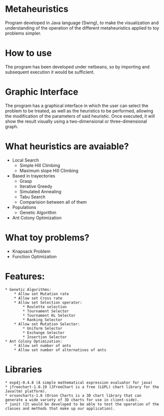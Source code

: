 # Metaheuristics
Program developed in Java language (Swing), to make the visualization and understanding of the operation of the different metaheuristics applied to toy problems simpler.

# How to use
The program has been developed under netbeans, so by importing and subsequent execution it would be sufficient.

# Graphic Interface
The program has a graphical interface in which the user can select the problem to be treated, as well as the heuristics to be performed, allowing the modification of the parameters of said heuristic.
Once executed, it will show the result visually using a two-dimensional or three-dimensional graph.

# What heuristics are avaiable?
                
* Local Search
	* Simple Hill Climbing
	* Maximum slope Hill Climbing
* Based in trayectories
	* Grasp
	* Iterative Greedy
	* Simulated Annealing
	* Tabu Search
	* Comparision between all of them
* Populations
	* Genetic Algorithm
* Ant Colony Optimization
                
# What toy problems?
+ Knapsack Problem
+ Function Optimization

# Features:
    * Genetic Algorithms:
	    * Allow set Mutation rate
	    * Allow set Cross rate
	    * Allow set Selection operator:
		    * Roulette selection
		    * Tournament Selector
		    * Tournament KL Selector
		    * Ranking Selector
		* Allow set Mutation Selector:
			* Uniform Selector
			* Exchange Selector
			* Insertion Selector
	* Ant Colony Optimization:
		* Allow set number of ants
		* Allow set number of alternatives of ants
# Libraries
    * exp4j-0.4.8 (A simple mathematical expression evaluator for java)
    * jfreechart-1.0.19 (JFreeChart is a free (LGPL) chart library for the Java(tm) platform).
    * orsoncharts-1.6 (Orson Charts is a 3D chart library that can generate a wide variety of 3D charts for use in client-side).
    * junit (It would be developed to be able to test the operation of the classes and methods that make up our application).
